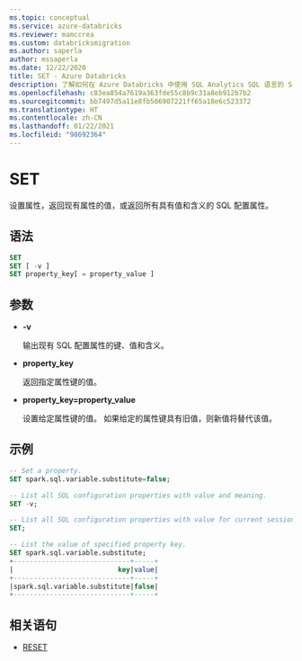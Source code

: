 ```yaml
---
ms.topic: conceptual
ms.service: azure-databricks
ms.reviewer: mamccrea
ms.custom: databricksmigration
ms.author: saperla
author: mssaperla
ms.date: 12/22/2020
title: SET - Azure Databricks
description: 了解如何在 Azure Databricks 中使用 SQL Analytics SQL 语言的 SET 语法。
ms.openlocfilehash: c83ea854a7619a363fde55c8b9c31a8eb912b7b2
ms.sourcegitcommit: bb7497d5a11e8fb506907221ff65a18e6c523372
ms.translationtype: HT
ms.contentlocale: zh-CN
ms.lasthandoff: 01/22/2021
ms.locfileid: "98692364"
---
```

# <a name="set"></a>SET

设置属性，返回现有属性的值，或返回所有具有值和含义的 SQL 配置属性。

## <a name="syntax"></a>语法

```sql
SET
SET [ -v ]
SET property_key[ = property_value ]
```

## <a name="parameters"></a>参数

* **-v**

  输出现有 SQL 配置属性的键、值和含义。

* **property_key**

  返回指定属性键的值。

* **property_key=property_value**

  设置给定属性键的值。 如果给定的属性键具有旧值，则新值将替代该值。

## <a name="examples"></a>示例

```sql
-- Set a property.
SET spark.sql.variable.substitute=false;

-- List all SQL configuration properties with value and meaning.
SET -v;

-- List all SQL configuration properties with value for current session.
SET;

-- List the value of specified property key.
SET spark.sql.variable.substitute;
+-----------------------------+-----+
|                          key|value|
+-----------------------------+-----+
|spark.sql.variable.substitute|false|
+-----------------------------+-----+
```

## <a name="related-statements"></a>相关语句

* [RESET](sql-ref-syntax-aux-conf-mgmt-reset.md)